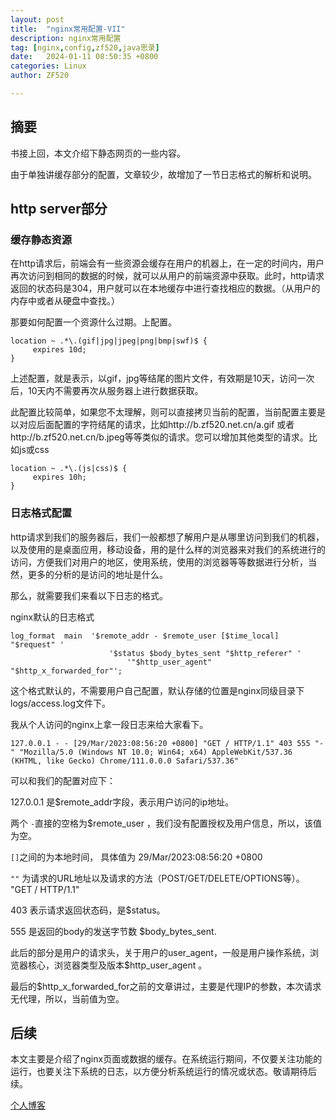 ```yaml
---
layout: post
title:  "nginx常用配置-VII"
description: nginx常用配置
tag: [nginx,config,zf520,java思录]
date:   2024-01-11 08:50:35 +0800
categories: Linux
author: ZF520

---
```


## 摘要

书接上回，本文介绍下静态网页的一些内容。

由于单独讲缓存部分的配置，文章较少，故增加了一节日志格式的解析和说明。

## http server部分

### 缓存静态资源

在http请求后，前端会有一些资源会缓存在用户的机器上，在一定的时间内，用户再次访问到相同的数据的时候，就可以从用户的前端资源中获取。此时，http请求返回的状态码是304，用户就可以在本地缓存中进行查找相应的数据。（从用户的内存中或者从硬盘中查找。）

那要如何配置一个资源什么过期。上配置。

``` nginx
location ~ .*\.(gif|jpg|jpeg|png|bmp|swf)$ {
     expires 10d;
}
```

上述配置，就是表示，以gif，jpg等结尾的图片文件，有效期是10天，访问一次后，10天内不需要再次从服务器上进行数据获取。

此配置比较简单，如果您不太理解，则可以直接拷贝当前的配置，当前配置主要是以对应后面配置的字符结尾的请求，比如http://b.zf520.net.cn/a.gif 或者http://b.zf520.net.cn/b.jpeg等等类似的请求。您可以增加其他类型的请求。比如js或css

```nginx
location ~ .*\.(js|css)$ {
     expires 10h;
}
```

### 日志格式配置

http请求到我们的服务器后，我们一般都想了解用户是从哪里访问到我们的机器，以及使用的是桌面应用，移动设备，用的是什么样的浏览器来对我们的系统进行的访问，方便我们对用户的地区，使用系统，使用的浏览器等等数据进行分析，当然，更多的分析的是访问的地址是什么。

那么，就需要我们来看以下日志的格式。

nginx默认的日志格式

```nginx
log_format  main  '$remote_addr - $remote_user [$time_local] "$request" '
                      '$status $body_bytes_sent "$http_referer" '
                          '"$http_user_agent" "$http_x_forwarded_for"';
```

这个格式默认的，不需要用户自己配置，默认存储的位置是nginx同级目录下logs/access.log文件下。

我从个人访问的nginx上拿一段日志来给大家看下。

 ```nginx
127.0.0.1 - - [29/Mar/2023:08:56:20 +0800] "GET / HTTP/1.1" 403 555 "-" "Mozilla/5.0 (Windows NT 10.0; Win64; x64) AppleWebKit/537.36 (KHTML, like Gecko) Chrome/111.0.0.0 Safari/537.36"
 ```

可以和我们的配置对应下：

127.0.0.1 是$remote_addr字段，表示用户访问的ip地址。

两个 `-`直接的空格为$remote_user ，我们没有配置授权及用户信息，所以，该值为空。

`[]`之间的为本地时间， 具体值为  29/Mar/2023:08:56:20 +0800

`""` 为请求的URL地址以及请求的方法（POST/GET/DELETE/OPTIONS等）。 "GET  /  HTTP/1.1"

403 表示请求返回状态码，是$status。

555  是返回的body的发送字节数 $body_bytes_sent.

此后的部分是用户的请求头，关于用户的user_agent，一般是用户操作系统，浏览器核心，浏览器类型及版本$http_user_agent 。

最后的$http_x_forwarded_for之前的文章讲过，主要是代理IP的参数，本次请求无代理，所以，当前值为空。



## 后续

本文主要是介绍了nginx页面或数据的缓存。在系统运行期间，不仅要关注功能的运行，也要关注下系统的日志，以方便分析系统运行的情况或状态。敬请期待后续。



[个人博客](http://b.zf520.net)


